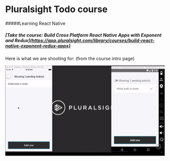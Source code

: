 # Pluralsight Todo course
#####Learning React Native
##### [Take the course: Build Cross Platform React Native Apps with Exponent and Redux](https://app.pluralsight.com/library/courses/build-react-native-exponent-redux-apps}

Here is what we are shooting for: (from the course intro page)

![Here](https://github.com/darron-haworth/pluraltodo/blob/master/App/images/project.png)